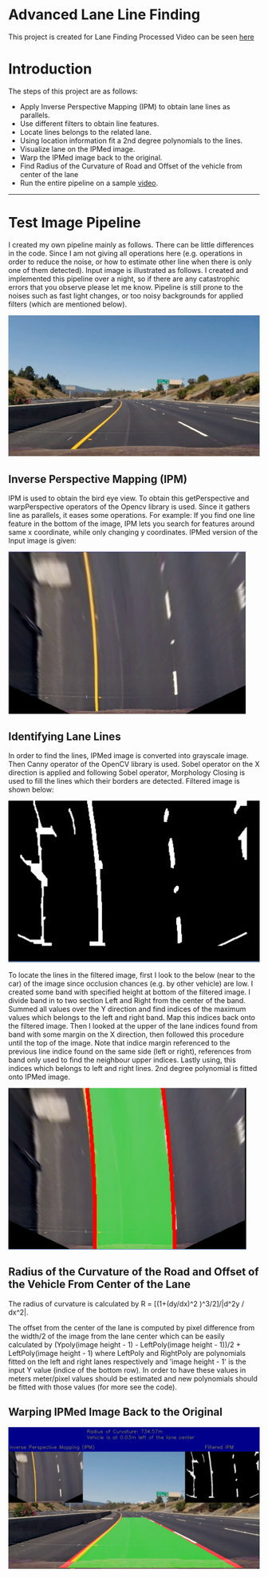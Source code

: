# Advanced Lane Line Finding

This project is created for Lane Finding
Processed Video can be seen [here](https://www.youtube.com/watch?v=41AABeyhBKg)



# Introduction
The steps of this project are as follows:  
 
* Apply Inverse Perspective Mapping (IPM) to obtain lane lines as parallels.
* Use different filters to obtain line features. 
* Locate lines belongs to the related lane.
* Using location information fit a 2nd degree polynomials to the lines.
* Visualize lane on the IPMed image.
* Warp the IPMed image back to the original.
* Find Radius of the Curvature of Road and Offset of the vehicle from center of the lane
* Run the entire pipeline on a sample [video](https://github.com/udacity/CarND-Advanced-Lane-Lines/blob/master/project_video.mp4). 

---
[//]: # (Image References)

[image1]: ./outputImages/input.PNG "Input Image"
[image2]: ./outputImages/IPMed.PNG "IPM Image"
[image3]: ./outputImages/IPMfiltered.PNG "IPM Filtered"
[image4]: ./outputImages/laneFinding.PNG "Lane Finding"
[image5]: ./outputImages/output.PNG "Output"


# Test Image Pipeline
I created my own pipeline mainly as follows. There can be little differences in the code. Since I am not giving all operations here (e.g. operations in order to reduce the noise, or how to estimate other line when there is only one of them detected). Input image is illustrated as follows.
I created and implemented this pipeline over a night, so if there are any catastrophic errors that you observe please let me know. Pipeline is still prone to the noises such as fast light changes, or too noisy backgrounds for applied filters (which are mentioned below).

![Input Image][image1]

## Inverse Perspective Mapping (IPM)
IPM is used to obtain the bird eye view. To obtain this getPerspective and warpPerspective operators of the Opencv library is used. Since it gathers line as parallels, it eases some operations. For example: If you find one line feature in the bottom of the image, IPM lets you search for features around same x coordinate, while only changing y coordinates.
IPMed version of the Input image is given:

![IPM Image][image2]
 

## Identifying Lane Lines
In order to find the lines, IPMed image is converted into grayscale image. Then Canny operator of the OpenCV library is used. Sobel operator on the X direction is applied and 
following Sobel operator, Morphology Closing is used to fill the lines which their borders are detected. Filtered image is shown below:

![IPM Filtered][image3]
 
To locate the lines in the filtered image, first I look to the below (near to the car) of the image since occlusion chances (e.g. by other vehicle) are low. I created some band with specified height at bottom of the filtered image.
I divide band in to two section Left and Right from the center of the band. Summed all values over the Y direction and find indices of the maximum values which belongs to the left and right band. Map this indices back onto the filtered image. 
Then I looked at the upper of the lane indices found from band with some margin on the X direction, then followed this procedure until the top of the image. Note that indice margin referenced to the previous line indice found on the same side (left or right), references from band only used to find the neighbour upper indices.
Lastly using, this indices which belongs to left and right lines. 2nd degree polynomial is fitted onto IPMed image.

![Lane Finding][image4]



## Radius of the Curvature of the Road and Offset of the Vehicle From Center of the Lane

The radius of curvature is calculated by R = [(1+(dy/dx)^2 )^3/2]/|d^2y / dx^2|.

The offset from the center of the lane is computed by pixel difference from the width/2 of the image from the lane center which can be easily calculated by (Ypoly(image height - 1) - LeftPoly(image height - 1))/2 + LeftPoly(image height - 1) where LeftPoly and RightPoly are polynomials fitted on the left and right lanes respectively and 'image height - 1' is the input Y value (indice of the bottom row). 
In order to have these values in meters meter/pixel values should be estimated and new polynomials should be fitted with those values (for more see the code).
 

## Warping IPMed Image Back to the Original



![Output][image5]
 
